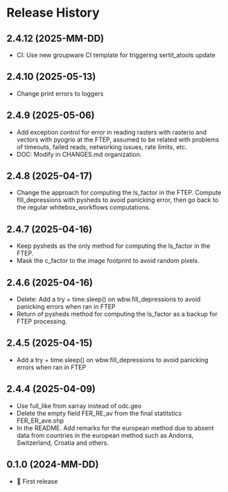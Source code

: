 # Release History

## 2.4.12 (2025-MM-DD)
- CI: Use new groupware CI template for triggering sertit_atools update

## 2.4.10 (2025-05-13)
- Change print errors to loggers

## 2.4.9 (2025-05-06)
- Add exception control for error in reading rasters with rasterio and vectors with pyogrio at the FTEP, assumed to be related with problems of timeouts, failed reads, networking issues, rate limits, etc.
- DOC: Modify in CHANGES.md organization.

## 2.4.8 (2025-04-17)
- Change the approach for computing the ls_factor in the FTEP. Compute fill_depressions with pysheds to avoid panicking error, then go back to the regular whitebox_workflows computations.

## 2.4.7 (2025-04-16)
- Keep pysheds as the only method for computing the ls_factor in the FTEP.
- Mask the c_factor to the image footprint to avoid random pixels.

## 2.4.6 (2025-04-16)
- Delete: Add a try + time.sleep() on wbw.fill_depressions to avoid panicking errors when ran in FTEP
- Return of pysheds method for computing the ls_factor as a backup for FTEP processing.

## 2.4.5 (2025-04-15)
- Add a try + time.sleep() on wbw.fill_depressions to avoid panicking errors when ran in FTEP

## 2.4.4 (2025-04-09)
- Use full_like from xarray instead of odc.geo
- Delete the empty field FER_RE_av from the final statitstics FER_ER_ave.shp
- In the README. Add remarks for the european method due to absent data from countries in the european method such as Andorra, Switzerland, Croatia and others.

## 0.1.0 (2024-MM-DD)

- :rocket: First release
